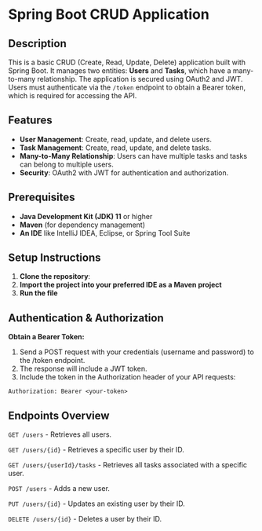 # Spring Boot CRUD Application

## Description
This is a basic CRUD (Create, Read, Update, Delete) application built with Spring Boot. It manages two entities: **Users** and **Tasks**, which have a many-to-many relationship. The application is secured using OAuth2 and JWT. Users must authenticate via the `/token` endpoint to obtain a Bearer token, which is required for accessing the API.

## Features
- **User Management**: Create, read, update, and delete users.
- **Task Management**: Create, read, update, and delete tasks.
- **Many-to-Many Relationship**: Users can have multiple tasks and tasks can belong to multiple users.
- **Security**: OAuth2 with JWT for authentication and authorization.

## Prerequisites
- **Java Development Kit (JDK) 11** or higher
- **Maven** (for dependency management)
- **An IDE** like IntelliJ IDEA, Eclipse, or Spring Tool Suite

## Setup Instructions
1. **Clone the repository**:
2. **Import the project into your preferred IDE as a Maven project**
3. **Run the file**

## Authentication & Authorization
**Obtain a Bearer Token:**
1. Send a POST request with your credentials (username and password) to the /token endpoint.
2. The response will include a JWT token.
3. Include the token in the Authorization header of your API requests:

```
Authorization: Bearer <your-token>
```

## Endpoints Overview
`GET /users` - Retrieves all users.

`GET /users/{id}` - Retrieves a specific user by their ID.

`GET /users/{userId}/tasks` - Retrieves all tasks associated with a specific user.

`POST /users` - Adds a new user.

`PUT /users/{id}` - Updates an existing user by their ID.

`DELETE /users/{id}` - Deletes a user by their ID.


